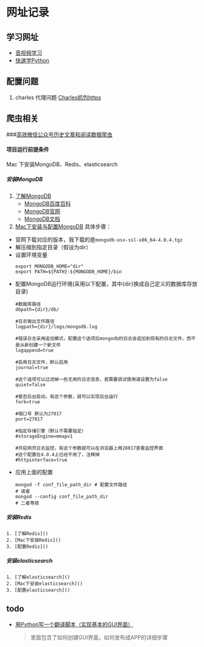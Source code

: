 # 网址记录

## 学习网址
- [音视频学习](https://blog.csdn.net/leixiaohua1020)
- [快速学Python](https://github.com/xianhu/LearnPython)

## 配置问题
1. charles 代理问题 [Charles抓包https](https://www.jianshu.com/p/ec0a38d9a8cf)

## 爬虫相关
###[高效微信公众号历史文章和阅读数据爬虫](https://github.com/wonderfulsuccess/weixin_crawler)
#### 项目运行前提条件
Mac 下安装MongoDB、Redis、elasticsearch
##### 安装MongoDB
1. [了解MongoDB]()
    - [MongoDB百度百科](https://baike.baidu.com/item/mongodb/60411?fr=aladdin)
    - [MongoDB官网](https://www.mongodb.com/)
    - [MongoDB文档](https://docs.mongodb.com/)
2. [Mac下安装与配置MongoDB](https://blog.csdn.net/thatway_wp/article/details/79362261)
具体步骤：
- 官网下载对应的版本，我下载的是`mongodb-osx-ssl-x86_64-4.0.4.tgz`
- 解压缩到指定目录（假设为dir）
- 设置环境变量
     ```
     export MONGODB_HOME="dir"
     export PATH=${PATH}:${MONGODB_HOME}/bin      
    ```
- 配置MongoDB运行环境(采用以下配置，其中{dir}换成自己定义的数据库存放目录)
    ```
    #数据库路径
    dbpath={dir}/db/
    
    #日志输出文件路径
    logpath={dir}/logs/mongodb.log
    
    #错误日志采用追加模式，配置这个选项后mongodb的日志会追加到现有的日志文件，而不是从新创建一个新文件
    logappend=true
    
    #启用日志文件，默认启用
    journal=true
    
    #这个选项可以过滤掉一些无用的日志信息，若需要调试使用请设置为false
    quiet=false

    #是否后台启动，有这个参数，就可以实现后台运行
    fork=true

    #端口号 默认为27017
    port=27017

    #指定存储引擎（默认不需要指定）
    #storageEngine=mmapv1

    #开启网页日志监控，有这个参数就可以在浏览器上用28017查看监控界面
    #这个配置在4.0.4上已经不用了，注释掉
    #httpinterface=true
    ```
- 应用上面的配置
    ```
    mongod -f conf_file_path_dir # 配置文件路径
    # 或者
    mongod --config conf_file_path_dir
    # 二者等效
    ```
##### 安装Redis 
    1. [了解Redis]()
    2. [Mac下安装Redis]()
    3. [配置Redis]()
##### 安装elasticsearch
    1. [了解elasticsearch]()
    2. [Mac下安装elasticsearch]()
    3. [配置elasticsearch]()


## todo
- [用Python写一个翻译脚本（实现基本的GUI界面）](https://blog.csdn.net/MrLevo520/article/details/51674188)
    > 里面包含了如何创建GUI界面，如何发布成APP的详细步骤